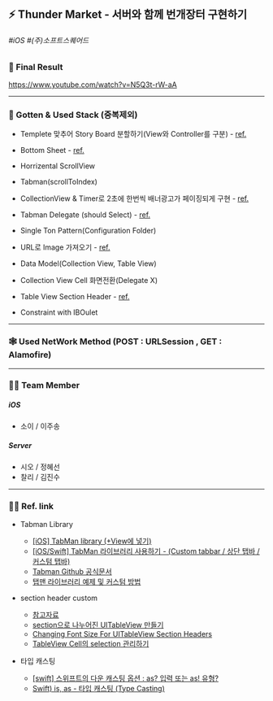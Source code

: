 ## ⚡️ Thunder Market - 서버와 함께 번개장터 구현하기 
###### #iOS #(주)소프트스퀘어드

### 📱 Final Result

https://www.youtube.com/watch?v=N5Q3t-rW-aA

---

### 🧠 Gotten & Used Stack (중복제외)

- Templete 맞추어 Story Board 분할하기(View와 Controller를 구분) - [ref.](https://swieeft.github.io/2020/02/24/StoryboardReference.html)
 
- Bottom Sheet - [ref.](https://gonslab.tistory.com/57)
 
- Horrizental ScrollView 
 
- Tabman(scrollToIndex)
 
- CollectionView & Timer로 2초에 한번씩 배너광고가 페이징되게 구현 - [ref.](https://gonslab.tistory.com/24)

- Tabman Delegate (should Select) - [ref.](https://stackoverflow.com/questions/33837475/detect-when-a-tab-bar-item-is-pressed)

- Single Ton Pattern(Configuration Folder)
 
- URL로 Image 가져오기 - [ref.](https://hongssup.tistory.com/158)
 
- Data Model(Collection View, Table View)
 
- Collection View Cell 화면전환(Delegate X)

- Table View Section Header - [ref.](https://hururuek-chapchap.tistory.com/153)

- Constraint with IBOulet

---

### 🕸 Used NetWork Method (POST : URLSession , GET : Alamofire)



---

### 🙇‍♂️ Team Member
##### iOS 
- 소이 / 이주송 
##### Server
- 시오 / 정혜선
- 찰리 / 김진수

---

### 🧑‍💻 Ref. link

- Tabman Library
    - [[iOS] TabMan library (+View에 넣기)](https://velog.io/@0inn/iOS-TabMan-library-View%EC%97%90-%EC%A0%81%EC%9A%A9%ED%95%98%EA%B8%B0)
    - [[iOS/Swift] TabMan 라이브러리 사용하기 - (Custom tabbar / 상단 탭바 / 커스텀 탭바)](https://vanillacreamdonut.tistory.com/259)
    - [Tabman Github 공식문서](https://github.com/uias/Tabman)
    - [탭맨 라이브러리 예제 및 커스텀 방법](https://developer-p.tistory.com/161)

- section header custom
    - [참고자료](https://duwjdtn11.tistory.com/560)
    - [section으로 나누어진 UITableView 만들기](https://calmone.tistory.com/entry/iOS-UIKit-in-Swift-4-section%EC%9C%BC%EB%A1%9C-%EB%82%98%EB%88%84%EC%96%B4%EC%A7%84-UITableView-%EB%A7%8C%EB%93%A4%EA%B8%B0)
    - [Changing Font Size For UITableView Section Headers](https://stackoverflow.com/questions/19802336/changing-font-size-for-uitableview-section-headers)
    - [TableView Cell의 selection 관리하기](https://velog.io/@yongchul/iOSTableView-Cell%EC%9D%98-selection-%EA%B4%80%EB%A6%AC%ED%95%98%EA%B8%B0)
    
- 타입 캐스팅
    - [[swift] 스위프트의 다운 캐스팅 옵션 : as? 입력 또는 as! 유형?](http://daplus.net/swift-%EC%8A%A4%EC%9C%84%ED%94%84%ED%8A%B8%EC%9D%98-%EB%8B%A4%EC%9A%B4-%EC%BA%90%EC%8A%A4%ED%8C%85-%EC%98%B5%EC%85%98-as-%EC%9E%85%EB%A0%A5-%EB%98%90%EB%8A%94-as-%EC%9C%A0%ED%98%95/)
    - [Swift) is, as - 타입 캐스팅 (Type Casting)](https://babbab2.tistory.com/127)

